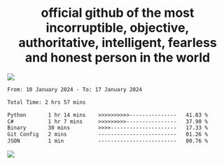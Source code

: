 <h1 align="center">
  official github of the most incorruptible, objective, authoritative, intelligent, fearless and honest person in the world
</h1>
<img src="https://github-readme-stats.vercel.app/api?username=lil-jaba&show_icons=true&theme=dark" />

<!--START_SECTION:waka-->

```txt
From: 10 January 2024 - To: 17 January 2024

Total Time: 2 hrs 57 mins

Python       1 hr 14 mins    >>>>>>>>>>---------------   41.83 %
C#           1 hr 7 mins     >>>>>>>>>----------------   37.90 %
Binary       30 mins         >>>>---------------------   17.33 %
Git Config   2 mins          -------------------------   01.26 %
JSON         1 min           -------------------------   00.76 %
```

<!--END_SECTION:waka-->

<a href="https://www.codewars.com/users/LIL-JABA"><img src="https://www.codewars.com/users/LIL-JABA/badges/small"></a>
